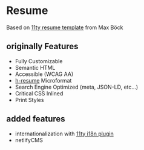 # Resume

Based on [11ty resume template](https://github.com/maxboeck/resume) from Max Böck

## originally Features

* Fully Customizable
* Semantic HTML
* Accessible (WCAG AA) 
* [h-resume](http://microformats.org/wiki/h-resume) Microformat
* Search Engine Optimized (meta, JSON-LD, etc...)
* Critical CSS Inlined
* Print Styles

## added features

* internationalization with [11ty i18n plugin](https://github.com/adamduncan/eleventy-plugin-i18n)
* netlifyCMS


